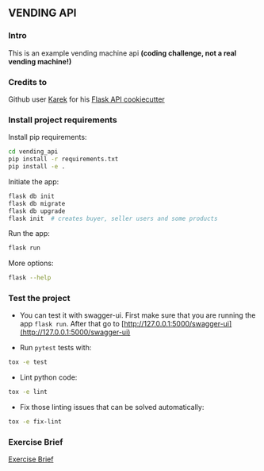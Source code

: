 ## VENDING API

### Intro
This is an example vending machine api __(coding challenge, not a real vending machine!)__

### Credits to
Github user [Karek](https://github.com/karec) for his [Flask API cookiecutter](https://github.com/karec/cookiecutter-flask-restful/blob/master/README.md)

### Install project requirements

Install pip requirements:
```bash
cd vending_api
pip install -r requirements.txt
pip install -e .
```


Initiate the app:
```bash
flask db init
flask db migrate
flask db upgrade
flask init  # creates buyer, seller users and some products
```

Run the app:

```bash
flask run
```

More options:
```bash
flask --help
```

### Test the project

* You can test it with swagger-ui. First make sure that you are running the app
`flask run`. After that go to [http://127.0.0.1:5000/swagger-ui](http://127.0.0.1:5000/swagger-ui)

* Run `pytest` tests with:

```bash
tox -e test
```

* Lint python code:

```bash
tox -e lint
```

* Fix those linting issues that can be solved automatically:

```bash
tox -e fix-lint
```

### Exercise Brief
[Exercise Brief](EXERSICE.MD)